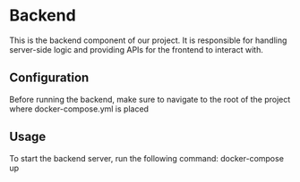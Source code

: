 # Backend

This is the backend component of our project. It is responsible for handling
server-side logic and providing APIs for the frontend to interact with.

## Configuration

Before running the backend, make sure to navigate to the root of the project
where docker-compose.yml is placed

## Usage

To start the backend server, run the following command: docker-compose up
